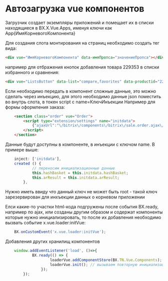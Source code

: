 Автозагрузка vue компонентов
============================
Загрузчик создает экземпляры приложений и помещает их в списки находящиеся в BX.X.Vue.Apps,
именуя ключи как App{ИмяКорневогоКомпонента}

Для создания слота монтирования на страниц необходимо создать тег вида:
```html
<div vue="ИмяКорневогоКомпонента" data-имяПропса="значениеПропса"></div>
```

например для отбражения кнопок добавления товара 229353 в списки избранного и сравнения:

```html
<div vue="ListsButton" data-list="compare,favorites" data-productid="229353"></div>
```
Если необходимо передать в компонент сложные данные, это можно сделать через инъекцию,
для этого необходимо данные json поместить во внутрь слота, в токен script c name=КлючИнъекции
Например для формы оформления заказа:


```html
    <section class="order" vue="Order">
        <script type="extension/settings" name="initdata">
            {"ajaxUrl":"\/bitrix\/components\/bitrix\/sale.order.ajax\/ajax.php","hashBasket":"fda088cce0595233895f37519d3d68c5"}
        </script>
    </section>
```

Данные будут доступны в компоненте, в инъекции с ключом name.
В примере выше:
```js
    inject: ['initdata'],
    created () {
            // переносим инициализационные данные
            this.hashBasket = this.initdata.hashBasket;
            this.arResult = this.initdata.arResult;
        },
```

Нужно иметь ввиду что данный ключ не может быть root - такой ключ зарезервирован для инхъекции данных о корневом приложении

Елси какие-то участки html-кода подгружены после события BX.ready, например по ajax,
или созданы другим образом и содержат компоненты которые нужно инициализировать,
то после их добавления необходимо вызвать событие x.vue.loader:initVue:
```js
    BX.onCustomEvent('x.vue.loader:initVue');
```

Добавления других хранилищ компонентов
```js
    window.addEventListener('load', ()=>{
            BX.ready(() => {
                    loaderVue.addComponentStore(BX.TN.Vue.Components); // добавляем новое пространство с компонентами
                    loaderVue.init(); // вызываем повторную инициализацию
                });
        });
```